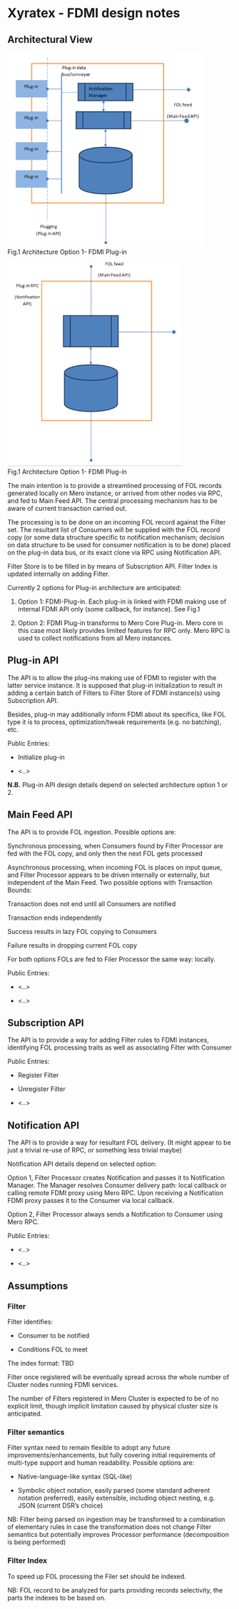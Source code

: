 # Xyratex - FDMI design notes

## Architectural View

![image](./images/Architecture-Option1.PNG)  
Fig.1 Architecture Option 1- FDMI Plug-in  

![image](./images/Architecture-Option2.PNG)  
Fig.1 Architecture Option 1- FDMI Plug-in  

The main intention is to provide a streamlined processing of FOL records generated locally on Mero instance, or arrived from other nodes via RPC, and fed to Main Feed API. The central processing mechanism has to be aware of current transaction carried out.

The processing is to be done on an incoming FOL record against the Filter set. The resultant list of Consumers will be supplied with the FOL record copy (or some data structure specific to notification mechanism; decision on data structure to be used for consumer notification is to be done) placed on the plug-in data bus, or its exact clone via RPC using Notification API.

Filter Store is to be filled in by means of Subscription API. Filter Index is updated internally on adding Filter.

Currently 2 options for Plug-in architecture are anticipated:  

1. Option 1: FDMI-Plug-in. Each plug-in is linked with FDMI making use of internal FDMI API only (some callback, for instance). See Fig.1

1. Option 2: FDMI Plug-in transforms to Mero Core Plug-in. Mero core in this case most likely provides limited features for RPC only. Mero RPC is used to collect notifications from all Mero instances.    

## Plug-in API

The API is to allow the plug-ins making use of FDMI to register with the latter service instance. It is supposed that plug-in initialization to result in adding a certain batch of Filters to Filter Store of FDMI instance(s) using Subscription API.

Besides, plug-in may additionally inform FDMI about its specifics, like FOL type it is to process, optimization/tweak requirements (e.g. no batching), etc.

Public Entries:

* Initialize plug-in

* <..>

**N.B.** Plug-in API design details depend on selected architecture option 1 or 2.   

## Main Feed API

The API is to provide FOL ingestion. Possible options are:

Synchronous processing, when Consumers found by Filter Processor are fed with the FOL copy, and only then the next FOL gets processed

Asynchronous processing, when incoming FOL is places on input queue, and Filter Processor appears to be driven internally or externally, but independent of the Main Feed. Two possible options with Transaction Bounds:

Transaction does not end until all Consumers are notified

Transaction ends independently

Success results in lazy FOL copying to Consumers

Failure results in dropping current FOL copy

For both options FOLs are fed to Filer Processor the same way: locally.

Public Entries:

* <..>

* <..>


## Subscription API

The API is to provide a way for adding Filter rules to FDMI instances, identifying FOL processing traits as well as associating Filter with Consumer

Public Entries:

* Register Filter

* Unregister Filter

* <..>   

## Notification API

The API is to provide a way for resultant FOL delivery. (It might appear to be just a trivial re-use of RPC, or something less trivial maybe)

Notification API details depend on selected option:

Option 1, Filter Processor creates Notification and passes it to Notification Manager. The Manager resolves Consumer delivery path: local callback or calling remote FDMI proxy using Mero RPC. Upon receiving a Notification FDMI proxy passes it to the Consumer via local callback.

Option 2, Filter Processor always sends a Notification to Consumer using Mero RPC.

Public Entries:

* <..>

* <..>

## Assumptions

### Filter

Filter identifies:

* Consumer to be notified

* Conditions FOL to meet

The index format: TBD

Filter once registered will be eventually spread across the whole number of Cluster nodes running FDMI services.

The number of Filters registered in Mero Cluster is expected to be of no explicit limit, though implicit limitation caused by physical cluster size is anticipated.

### Filter semantics

Filter syntax need to remain flexible to adopt any future improvements/enhancements, but fully covering initial requirements of multi-type support and human readability. Possible options are:

* Native-language-like syntax (SQL-like)

* Symbolic object notation, easily parsed (some standard adherent notation preferred), easily extensible, including object nesting, e.g. JSON (current DSR’s choice)  

NB: Filter being parsed on ingestion may be transformed to a combination of elementary rules in case the transformation does not change Filter semantics but potentially improves Processor performance (decomposition is being performed)

### Filter Index

To speed up FOL processing the Filer set should be indexed.  

NB: FOL record to be analyzed for parts providing records selectivity, the parts the indexes to be based on.
